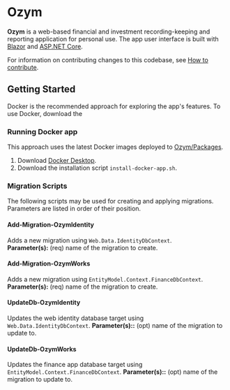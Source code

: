 # Ozym #
**Ozym** is a web-based financial and investment recording-keeping and reporting application for personal use. The app user interface is built with [Blazor](https://dotnet.microsoft.com/en-us/apps/aspnet/web-apps/blazor) and [ASP.NET Core](https://github.com/dotnet/aspnetcore).

For information on contributing changes to this codebase, see [How to contribute](CONTRIBUTING.md).

## Getting Started
Docker is the recommended approach for exploring the app's features. To use Docker, download the 

### Running Docker app
This approach uses the latest Docker images deployed to [Ozym/Packages](https://github.com/hoeyi?tab=packages&repo_name=Ozym).

1. Download [Docker Desktop](https://www.docker.com/products/docker-desktop/).
2. Download the installation script `install-docker-app.sh`.

### **Migration Scripts**
The following scripts may be used for creating and applying migrations. Parameters are listed in order of their position.

#### Add-Migration-OzymIdentity
Adds a new migration using `Web.Data.IdentityDbContext`.</br>
**Parameter(s):** (req) name of the migration to create.

#### Add-Migration-OzymWorks
Adds a new migration using `EntityModel.Context.FinanceDbContext`.</br>
**Parameter(s):** (req) name of the migration to create.

#### UpdateDb-OzymIdentity 
Updates the web identity database target using `Web.Data.IdentityDbContext`.
**Parameter(s)::** (opt) name of the migration to update to.

#### UpdateDb-OzymWorks 
Updates the finance app database target using `EntityModel.Context.FinanceDbContext`.
**Parameter(s)::** (opt) name of the migration to update to.
